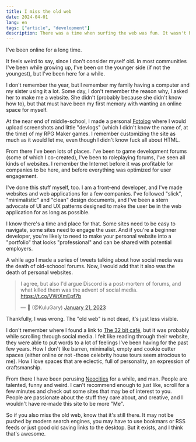 ```yaml
---
title: I miss the old web
date: 2024-04-01
lang: en
tags: ["article", "development"]
description: There was a time when surfing the web was fun. It wasn't because you needed to keep up with the news, it wasn't because you needed to be connected to everyone 24/7. Nowadays, you make your website as a "portfolio", because companies look at what you do online to check if you're valuable to them. Do you miss the old web?.
---
```


I've been online for a long time.

It feels weird to say, since I don't consider myself old. In most communities I've been while growing up, I've been on the younger side (if not the youngest), but I've been here for a while.

I don't remember the year, but I remember my family having a computer and my sister using it a lot. Some day, I don't remember the reason why, I asked her to make me a website. She didn't (probably because she didn't know how to), but that must have been my first memory with wanting an online space for myself.

At the near end of middle-school, I made a personal [Fotolog](https://web.archive.org/web/20090618132232/http://www.fotolog.com/) where I would upload screenshots and little "devlogs" (which I didn't know the name of, at the time) of my RPG Maker games. I remember customizing the site as much as it would let me, even though I didn't know fuck all about HTML.

From there I've been lots of places. I've been to game development forums (some of which I co-created), I've been to roleplaying forums, I've seen all kinds of websites. I remember the Internet before it was profitable for companies to be here, and before everything was optimized for user engagement.

I've done this stuff myself, too. I am a front-end developer, and I've made websites and web applications for a few companies. I've followed "slick", "minimalistic" and "clean" design documents, and I've been a stern advocate of UI and UX patterns designed to make the user be in the web application for as long as possible.

I know there's a time and place for that. Some sites need to be easy to navigate, some sites need to engage the user. And if you're a beginner developer, you're likely to need to make your personal website into a "portfolio" that looks "professional" and can be shared with potential employers.

A while ago I made a series of tweets talking about how social media was the death of old-schoool forums. Now, I would add that it also was the death of personal websites.

<blockquote class="twitter-tweet" data-theme="dark"><p lang="en" dir="ltr">I agree, but also I&#39;d argue Discord is a post-mortem of forums, and what killed them was the advent of social media. <a href="https://t.co/VWtXmEpf7b">https://t.co/VWtXmEpf7b</a></p>&mdash; 🧢︎ (@KuluGary) <a href="https://twitter.com/KuluGary/status/1616860897045057537?ref_src=twsrc%5Etfw">January 21, 2023</a></blockquote> <script async src="https://platform.twitter.com/widgets.js" charset="utf-8"></script>

Thankfully, I was wrong. The "old web" is not dead, it's just less visible.

I don't remember where I found a link to [The 32 bit café](https://32bit.cafe/linktous/), but it was probably while scrolling through social media. I felt like reading through their website, they were able to put words to a lot of feelings I've been having for the past few years. How I don't like barren, minimalist, empty and cookie cutter spaces (either online or not -those celebrity house tours seem atrocious to me). How I love spaces that are eclectic, full of personality, an expression of craftsmanship.

From there I have been perusing [Neocities](https://neocities.org/) for a while, and man. People are talented, funny and weird. I can't recommend enough to just like, scroll for a few minutes and check out some sites that may be of interest to you. People are passionate about the stuff they care about, and creative, and I wouldn't have re-made this site to be more "Me".

So if you also miss the old web, know that it's still there. It may not be pushed by modern search engines, you may have to use bookmars or RSS feeds or just good old saving links to the desktop. But it exists, and I think that's awesome.
